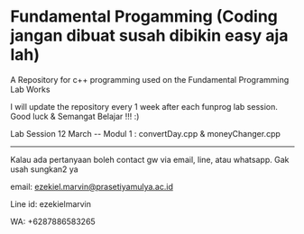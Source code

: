 # Fundamental Progamming (Coding jangan dibuat susah dibikin easy aja lah)
A Repository for c++ programming used on the Fundamental Programming Lab Works 

I will update the repository every 1 week after each funprog lab session. Good luck & Semangat Belajar !!! :)

Lab Session 12 March -- Modul 1 : convertDay.cpp & moneyChanger.cpp















----------------------------------------------------------------------------------------------------------------------------------------
Kalau ada pertanyaan boleh contact gw via email, line, atau whatsapp. Gak usah sungkan2 ya

email: ezekiel.marvin@prasetiyamulya.ac.id

Line id: ezekielmarvin

WA: +6287886583265
